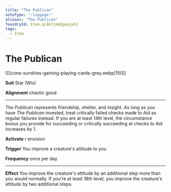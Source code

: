 ```yaml
---
title: "The Publican"
noteType: ":luggage:"
aliases: "The Publican"
foundryId: Item.qL6b7jmmEgeq1eh2
tags:
  - Item
---
```


# The Publican
![[icons-sundries-gaming-playing-cards-grey.webp|150]]

**Suit** Star (Wis)

**Alignment** chaotic good

* * *

_The Publican_ represents friendship, shelter, and insight. As long as you have _The Publican_ invested, treat critically failed checks made to Aid as regular failures instead. If you are at least 14th level, the circumstance bonus you provide for succeeding or critically succeeding at checks to Aid increases by 1.

**Activate** r envision

**Trigger** You improve a creature's attitude to you

**Frequency** once per day

* * *

**Effect** You improve the creature's attitude by an additional step more than you would normally. If you're at least 18th level, you improve the creature's attitude by two additional steps.
